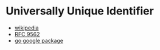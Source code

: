 # Universally Unique Identifier

-   [wikipedia](https://en.wikipedia.org/wiki/Universally_unique_identifier)
-   [RFC 9562](https://www.rfc-editor.org/rfc/rfc9562.html)
-   [go google package](https://pkg.go.dev/github.com/google/UUID)
